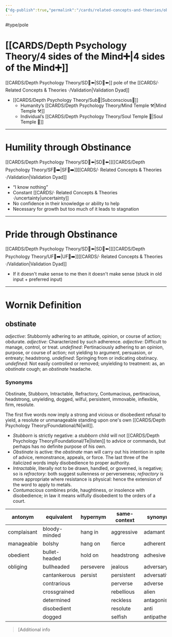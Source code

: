 ```yaml
---
{"dg-publish":true,"permalink":"/cards/related-concepts-and-theories/obstinance/","created":"2022-12-31T17:42:57.181+01:00","updated":"2023-05-04T17:56:30.772+02:00"}
---
```


#type/pole 

# [[CARDS/Depth Psychology Theory/4 sides of the Mind➕\|4 sides of the Mind➕]] 
[[CARDS/Depth Psychology Theory/SD🤸⬅️\|SD🤸⬅️]] pole of the [[CARDS/· Related Concepts & Theories ·/Validation\|Validation Dyad]] 
- [[CARDS/Depth Psychology Theory/Sub🤸\|Subconscious🤸]] 
	- Humanity’s [[CARDS/Depth Psychology Theory/Mind Temple ⚒️\|Mind Temple ⚒️]]
	- Individual’s [[CARDS/Depth Psychology Theory/Soul Temple 👥\|Soul Temple 👥]]  
---
# Humility through Obstinance 
[[CARDS/Depth Psychology Theory/SD🤸⬅️\|SD🤸⬅️]][[CARDS/Depth Psychology Theory/SF🤸➡️\|SF🤸➡️]][[CARDS/· Related Concepts & Theories ·/Validation\|Validation Dyad]] 
- “I know nothing”
- Constant [[CARDS/· Related Concepts & Theories ·/uncertainty\|uncertainty]]
- No confidence in their knowledge or ability to help 
- Necessary for growth but too much of it leads to stagnation  
---
# Pride through Obstinance 
[[CARDS/Depth Psychology Theory/SD🤸⬅️\|SD🤸⬅️]][[CARDS/Depth Psychology Theory/UF👤➡️\|UF👤➡️]][[CARDS/· Related Concepts & Theories ·/Validation\|Validation Dyad]] 
- If it doesn't make sense to me then it doesn't make sense (stuck in old input + preferred input) 
---
# Wornik Definition 
## obstinate
*adjective*: Stubbornly adhering to an attitude, opinion, or course of action; obdurate.
*adjective*: Characterized by such adherence.
*adjective*: Difficult to manage, control, or treat.
*undefined*: Pertinaciously adhering to an opinion, purpose, or course of action; not yielding to argument, persuasion, or entreaty; headstrong.
*undefined*: Springing from or indicating obstinacy.
*undefined*: Not easily controlled or removed; unyielding to treatment: as, an <em>obstinate</em> cough; an <em>obstinate</em> headache.

### Synonyms 
Obstinate, Stubborn, Intractable, Refractory, Contumacious, pertinacious, headstrong, unyielding, dogged, wilful, persistent, immovable, inflexible, firm, resolute. 

The first five words now imply a strong and vicious or disobedient refusal to yield, a resolute or unmanageable standing upon one's own [[CARDS/Depth Psychology Theory/Foundational/Ni\|will]]. 
- <em>Stubborn</em> is strictly negative: a <em>stubborn</em> child will not [[CARDS/Depth Psychology Theory/Foundational/Te\|listen]] to advice or commands, but perhaps has no definite purpose of his own. 
- <em>Obstinate</em> is active: the <em>obstinate</em> man will carry out his intention in spite of advice, remonstrance, appeals, or force. The last three of the italicized words imply disobedience to proper authority. 
- <em>Intractable</em>, literally not to be drawn, handled, or governed, is negative; so is <em>refractory</em>: both suggest sullenness or perverseness; <em>refractory</em> is more appropriate where resistance is physical: hence the extension of the word to apply to metals. 
- <em>Contumacious</em> combines pride, haughtiness, or insolence with disobedience; in law it means wilfully disobedient to the orders of a court.

| antonym |equivalent |hypernym |same-context |synonym |
| --- | --- | --- | --- | --- |
| complaisant | bloody-minded | hang in | aggressive | adamant |
| manageable | bolshy | hang on | fierce | adherent |
| obedient | bullet-headed | hold on | headstrong | adhesive |
| obliging | bullheaded | persevere | jealous | adversary |
|  | cantankerous | persist | persistent | adversative |
|  | contrarious |  | perverse | adverse |
|  | crossgrained |  | rebellious | alien |
|  | determined |  | reckless | antagonistic |
|  | disobedient |  | resolute | anti |
|  | dogged |  | selfish | antipathetic |

> [Additional info
